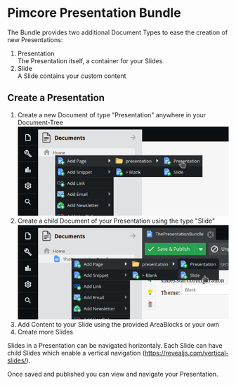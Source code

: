 # Pimcore Presentation Bundle

The Bundle provides two additional Document Types to ease the creation of new Presentations:

1. Presentation \
   The Presentation itself, a container for your Slides
2. Slide \
   A Slide contains your custom content 
 
## Create a Presentation

1. Create a new Document of type "Presentation" anywhere in your Document-Tree \
![](01-create-presentation.png)
2. Create a child Document of your Presentation using the type "Slide" \
![](02-create-slide.png)
3. Add Content to your Slide using the provided AreaBlocks or your own
4. Create more Slides

Slides in a Presentation can be navigated horizontaly. Each Slide can have child Slides which enable a vertical navigation (https://revealjs.com/vertical-slides/).

Once saved and published you can view and navigate your Presentation. 
